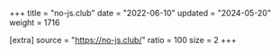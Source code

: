 +++
title = "no-js.club"
date = "2022-06-10"
updated = "2024-05-20"
weight = 1716

[extra]
source = "https://no-js.club/"
ratio = 100
size = 2
+++

